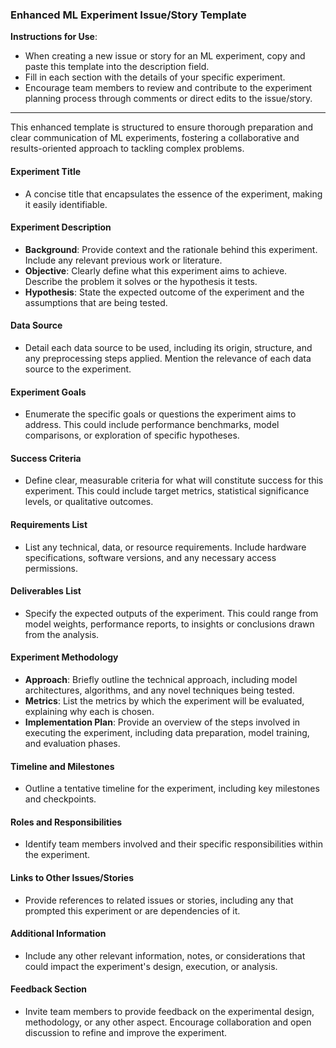 ### Enhanced ML Experiment Issue/Story Template

**Instructions for Use**:
- When creating a new issue or story for an ML experiment, copy and
  paste this template into the description field.
- Fill in each section with the details of your specific experiment.
- Encourage team members to review and contribute to the experiment
  planning process through comments or direct edits to the issue/story.

---

This enhanced template is structured to ensure thorough preparation and
clear communication of ML experiments, fostering a collaborative and
results-oriented approach to tackling complex problems.

#### **Experiment Title**
- A concise title that encapsulates the essence of the experiment,
  making it easily identifiable.

#### **Experiment Description**
- **Background**: Provide context and the rationale behind this
  experiment. Include any relevant previous work or literature.
- **Objective**: Clearly define what this experiment aims to achieve.
  Describe the problem it solves or the hypothesis it tests.
- **Hypothesis**: State the expected outcome of the experiment and the
  assumptions that are being tested.

#### **Data Source**
- Detail each data source to be used, including its origin, structure,
  and any preprocessing steps applied. Mention the relevance of each
  data source to the experiment.

#### **Experiment Goals**
- Enumerate the specific goals or questions the experiment aims to
  address. This could include performance benchmarks, model comparisons,
  or exploration of specific hypotheses.

#### **Success Criteria**
- Define clear, measurable criteria for what will constitute success for
  this experiment. This could include target metrics, statistical
  significance levels, or qualitative outcomes.

#### **Requirements List**
- List any technical, data, or resource requirements. Include hardware
  specifications, software versions, and any necessary access
  permissions.

#### **Deliverables List**
- Specify the expected outputs of the experiment. This could range from
  model weights, performance reports, to insights or conclusions drawn
  from the analysis.

#### **Experiment Methodology**
- **Approach**: Briefly outline the technical approach, including model
  architectures, algorithms, and any novel techniques being tested.
- **Metrics**: List the metrics by which the experiment will be
  evaluated, explaining why each is chosen.
- **Implementation Plan**: Provide an overview of the steps involved in
  executing the experiment, including data preparation, model training,
  and evaluation phases.

#### **Timeline and Milestones**
- Outline a tentative timeline for the experiment, including key
  milestones and checkpoints.

#### **Roles and Responsibilities**
- Identify team members involved and their specific responsibilities
  within the experiment.

#### **Links to Other Issues/Stories**
- Provide references to related issues or stories, including any that
  prompted this experiment or are dependencies of it.

#### **Additional Information**
- Include any other relevant information, notes, or considerations that
  could impact the experiment's design, execution, or analysis.

#### **Feedback Section**
- Invite team members to provide feedback on the experimental design,
  methodology, or any other aspect. Encourage collaboration and open
  discussion to refine and improve the experiment.